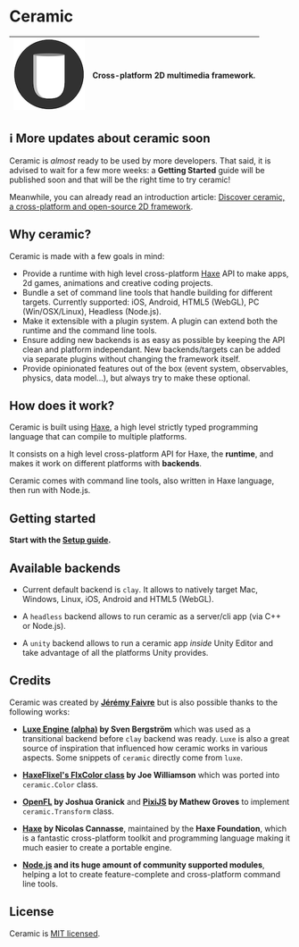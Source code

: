 # Ceramic

| ![Ceramic Logo](/tools/resources/AppIcon-128.png) | Cross-platform 2D multimedia framework. |
| - | - |

## ℹ️ More updates about ceramic soon

Ceramic is _almost_ ready to be used by more developers. That said, it is advised to wait for a few more weeks: a **Getting Started** guide will be published soon and that will be the right time to try ceramic!

Meanwhile, you can already read an introduction article: [Discover ceramic, a cross-platform and open-source 2D framework](https://jeremyfa.com/what-is-ceramic-engine/).

## Why ceramic?

Ceramic is made with a few goals in mind:

* Provide a runtime with high level cross-platform [Haxe](http://haxe.org) API to make apps, 2d games, animations and creative coding projects.
* Bundle a set of command line tools that handle building for different targets. Currently supported: iOS, Android, HTML5 (WebGL), PC (Win/OSX/Linux), Headless (Node.js).
* Make it extensible with a plugin system. A plugin can extend both the runtime and the command line tools.
* Ensure adding new backends is as easy as possible by keeping the API clean and platform independant. New backends/targets can be added via separate plugins without changing the framework itself.
* Provide opinionated features out of the box (event system, observables, physics, data model...), but always try to make these optional.

## How does it work?

Ceramic is built using [Haxe](http://haxe.org), a high level strictly typed programming language that can compile to multiple platforms.

It consists on a high level cross-platform API for Haxe, the **runtime**, and makes it work on different platforms with **backends**.

Ceramic comes with command line tools, also written in Haxe language, then run with Node.js.

## Getting started

**Start with the [Setup guide](https://github.com/ceramic-engine/ceramic/wiki/Setup).**

## Available backends

- Current default backend is `clay`. It allows to natively target Mac, Windows, Linux, iOS, Android and HTML5 (WebGL).

- A `headless` backend allows to run ceramic as a server/cli app (via C++ or Node.js).

- A `unity` backend allows to run a ceramic app _inside_ Unity Editor and take advantage of all the platforms Unity provides.

## Credits

Ceramic was created by **[Jérémy Faivre](https://github.com/jeremyfa)** but is also possible thanks to the following works:

* **[Luxe Engine (alpha)](https://luxeengine.com/alpha/) by Sven Bergström** which was used as a transitional backend before `clay` backend was ready. `Luxe` is also a great source of inspiration that influenced how ceramic works in various aspects. Some snippets of `ceramic` directly come from `luxe`.

* **[HaxeFlixel's FlxColor class](https://github.com/HaxeFlixel/flixel/blob/a59545015a65a42b8f24b08262ac80de020deb37/flixel/util/FlxColor.hx) by Joe Williamson** which was ported into `ceramic.Color` class.

* **[OpenFL](https://github.com/openfl/openfl/blob/0b84012052fc8f6ab2e211c93769c99ad331beb9/openfl/geom/Matrix.hx) by Joshua Granick** and **[PixiJS](https://github.com/pixijs/pixi.js/blob/85aaea595f77bf0511886c499fc2733d4f5ba524/src/core/math/Matrix.js) by Mathew Groves** to implement `ceramic.Transform` class.

* **[Haxe](https://haxe.org/) by Nicolas Cannasse**, maintained by the **Haxe Foundation**, which is a fantastic cross-platform toolkit and programming language making it much easier to create a portable engine.

* **[Node.js](https://nodejs.org/) and its huge amount of community supported modules**, helping a lot to create feature-complete and cross-platform command line tools.

## License

Ceramic is [MIT licensed](LICENSE).
